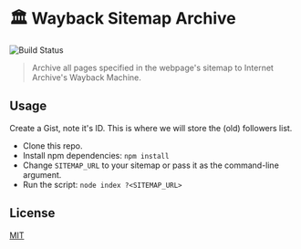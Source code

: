 # 🏛 Wayback Sitemap Archive

![Build Status](https://github.com/plibither8/wayback-sitemap-archive/workflows/Wayback%20Sitemap%20Archiver/badge.svg)

> Archive all pages specified in the webpage's sitemap to Internet Archive's Wayback Machine.

## Usage

Create a Gist, note it's ID. This is where we will store the (old) followers list.

* Clone this repo.
* Install npm dependencies: `npm install`
* Change `SITEMAP_URL` to your sitemap or pass it as the command-line argument.
* Run the script: `node index ?<SITEMAP_URL>`

## License

[MIT](LICENSE)
